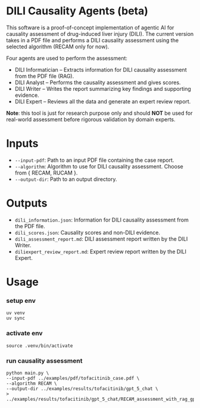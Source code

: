 # DILI Causality Agents (beta)

This software is a proof-of-concept implementation of agentic AI for causality assessment of drug-induced liver injury (DILI). The current version takes in a PDF file and performs a DILI causality assessment using the selected algorithm (RECAM only for now).

Four agents are used to perform the assessment:

- DILI Informatician – Extracts information for DILI causality assessment from the PDF file (RAG).
- DILI Analyst – Performs the causality assessment and gives scores.
- DILI Writer – Writes the report summarizing key findings and supporting evidence.
- DILI Expert – Reviews all the data and generate an expert review report.

**Note**: this tool is just for research purpose only and should **NOT** be used for real-world assessment before rigorous validation by domain experts.

# Inputs

- `--input-pdf`: Path to an input PDF file containing the case report.
- `--algorithm`: Algorithm to use for DILI causality assessment. Choose from { RECAM, RUCAM }.
- `--output-dir`: Path to an output directory.

# Outputs

- `dili_information.json`: Information for DILI causality assessment from the PDF file.
- `dili_scores.json`: Causality scores and non-DILI evidence.
- `dili_assessment_report.md`: DILI assessment report written by the DILI Writer.
- `diliexpert_review_report.md`: Expert review report written by the DILI Expert.

# Usage

### setup env

```
uv venv
uv sync
```

### activate env

```
source .venv/bin/activate
```

### run causality assessment

```
python main.py \
--input-pdf ../examples/pdf/tofacitinib_case.pdf \
--algorithm RECAM \
--output-dir ../examples/results/tofacitinib/gpt_5_chat \
> ../examples/results/tofacitinib/gpt_5_chat/RECAM_assessment_with_rag_gpt_5_chat.log
```
